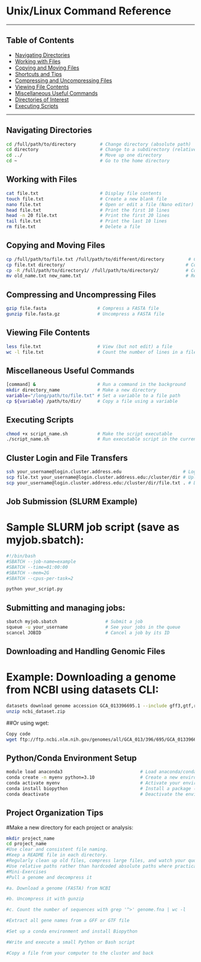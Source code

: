 # Unix/Linux Command Reference


---

## Table of Contents

- [Navigating Directories](#navigating-directories)
- [Working with Files](#working-with-files)
- [Copying and Moving Files](#copying-and-moving-files)
- [Shortcuts and Tips](#shortcuts-and-tips)
- [Compressing and Uncompressing Files](#compressing-and-uncompressing-files)
- [Viewing File Contents](#viewing-file-contents)
- [Miscellaneous Useful Commands](#miscellaneous-useful-commands)
- [Directories of Interest](#directories-of-interest)
- [Executing Scripts](#executing-scripts)

---

## Navigating Directories
```bash
cd /full/path/to/directory         # Change directory (absolute path)
cd directory                       # Change to a subdirectory (relative path)
cd ../                             # Move up one directory
cd ~                               # Go to the home directory
```
## Working with Files
```bash
cat file.txt                       # Display file contents
touch file.txt                     # Create a new blank file
nano file.txt                      # Open or edit a file (Nano editor)
head file.txt                      # Print the first 10 lines
head -n 20 file.txt                # Print the first 20 lines
tail file.txt                      # Print the last 10 lines
rm file.txt                        # Delete a file
```
## Copying and Moving Files
```bash
cp /full/path/to/file.txt /full/path/to/different/directory         # Copy a file
cp file.txt directory/                                             # Copy to a subdirectory
cp -R /full/path/to/directory1/ /full/path/to/directory2/          # Copy directories recursively
mv old_name.txt new_name.txt                                       # Rename or move a file
```
## Compressing and Uncompressing Files
```bash
gzip file.fasta                   # Compress a FASTA file
gunzip file.fasta.gz              # Uncompress a FASTA file
```
## Viewing File Contents
```bash
less file.txt                     # View (but not edit) a file
wc -l file.txt                    # Count the number of lines in a file
```

## Miscellaneous Useful Commands
```bash
[command] &                       # Run a command in the background
mkdir directory_name              # Make a new directory
variable="/long/path/to/file.txt" # Set a variable to a file path
cp ${variable} /path/to/dir/      # Copy a file using a variable
```
## Executing Scripts
```bash
chmod +x script_name.sh           # Make the script executable
./script_name.sh                  # Run executable script in the current directory
```
## Cluster Login and File Transfers
```bash
ssh your_username@login.cluster.address.edu                       # Log onto the cluster
scp file.txt your_username@login.cluster.address.edu:/cluster/dir # Upload file to cluster
scp your_username@login.cluster.address.edu:/cluster/dir/file.txt . # Download file from cluster
```
## Job Submission (SLURM Example)
# Sample SLURM job script (save as myjob.sbatch):

```bash
#!/bin/bash
#SBATCH --job-name=example
#SBATCH --time=01:00:00
#SBATCH --mem=2G
#SBATCH --cpus-per-task=2

python your_script.py
```

## Submitting and managing jobs:

```bash
sbatch myjob.sbatch                  # Submit a job
squeue -u your_username              # See your jobs in the queue
scancel JOBID                        # Cancel a job by its ID
```
## Downloading and Handling Genomic Files
# Example: Downloading a genome from NCBI using datasets CLI:

```bash
datasets download genome accession GCA_013396695.1 --include gff3,gtf,rna,cds,protein,genome,seq-report
unzip ncbi_dataset.zip
```

##Or using wget:

```bash
Copy code
wget ftp://ftp.ncbi.nlm.nih.gov/genomes/all/GCA_013/396/695/GCA_013396695.1_name/xxx.fna.gz
```
## Python/Conda Environment Setup
```bash
module load anaconda3                             # Load anaconda/conda if required by the cluster
conda create -n myenv python=3.10                 # Create a new environment
conda activate myenv                              # Activate your environment
conda install biopython                           # Install a package (example)
conda deactivate                                  # Deactivate the environment
```

## Project Organization Tips
#Make a new directory for each project or analysis:
```bash
mkdir project_name
cd project_name
#Use clear and consistent file naming.
#Keep a README file in each directory.
#Regularly clean up old files, compress large files, and watch your quota.
#Use relative paths rather than hardcoded absolute paths where practical.
#Mini-Exercises
#Pull a genome and decompress it

#a. Download a genome (FASTA) from NCBI

#b. Uncompress it with gunzip

#c. Count the number of sequences with grep '^>' genome.fna | wc -l

#Extract all gene names from a GFF or GTF file

#Set up a conda environment and install Biopython

#Write and execute a small Python or Bash script

#Copy a file from your computer to the cluster and back
```

